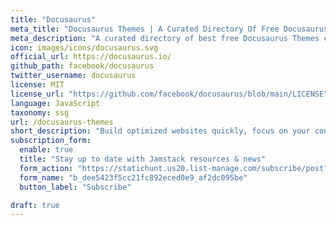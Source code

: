 ```yaml
---
title: "Docusaurus"
meta_title: "Docusaurus Themes | A Curated Directory Of Free Docusaurus Themes"
meta_description: "A curated directory of best free Docusaurus Themes created by independent web designers & developers that are open source, MIT licensed & available for free to download."
icon: images/icons/docusaurus.svg
official_url: https://docusaurus.io/
github_path: facebook/docusaurus
twitter_username: docusaurus
license: MIT
license_url: "https://github.com/facebook/docusaurus/blob/main/LICENSE"
language: JavaScript
taxonomy: ssg
url: /docusaurus-themes
short_description: "Build optimized websites quickly, focus on your content. Simply write docs and blog posts with Markdown/MDX and Docusaurus will publish a set of static HTML files ready to serve."
subscription_form:
  enable: true
  title: "Stay up to date with Jamstack resources & news"
  form_action: "https://statichunt.us20.list-manage.com/subscribe/post?u=dee5423f5cc21fc892eced0e9&amp;id=af2dc095be"
  form_name: "b_dee5423f5cc21fc892eced0e9_af2dc095be"
  button_label: "Subscribe"

draft: true
---
```


